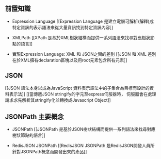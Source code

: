 ## 前置知識

- Expression Language
[[Expression Language 是建立電腦可解析(解釋)成特定資訊的表示語法來從大量資訊找到特定資訊內容]]

- XMLPath 
[[XPath 是基於XML樹狀結構而提供一系列語法來找尋對應樹狀節點的語言]]

- 實現Expression Language: XML 和 JSON之間的差別
[[JSON 和 XML 差別在於XML擁有declaration區塊以及用root元素包含所有元素]]

## JSON
[[JSON 語法本身以成為JavaScript 資料表示語法中的子集合為目標而設計的資料表示法]]
[[當傳遞JSON stringify的字元至express伺服器時， 伺服器會在處理請求求先解析其stringify化並轉換成Javascript Object]]

## JSONPath 主要概念

- JSONPath
[[JSONPath 是基於JSON樹狀結構而提供一系列語法來找尋對應樹狀節點的語言]]

- RedisJSON JSONPath
[[RedisJSON JSONPath 是RedisJSON開發人員所針對JSONPath概念而開發出來的產品]]